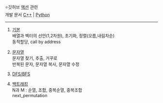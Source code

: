 ⭐깃허브 [액션](https://github.com/Jinsun-Lee/Github-template/actions) 관련  
개발 문서 [C++](https://en.cppreference.com/w/) | [Python](https://devdocs.programmers.co.kr/python~3.8/library/xml.dom#xml.dom.NodeList.length)

---

1. [기본](https://github.com/Jinsun-Lee/Algorithm-template/blob/master/study/2_template/1_%EA%B8%B0%EB%B3%B8.md)  
배열과 벡터의 선언(1,2차원), 초기화, 정렬(오름,내림차순)  
동적할당, call by address

2. [문자열](https://github.com/Jinsun-Lee/Algorithm-template/blob/master/study/2_template/2_%EB%AC%B8%EC%9E%90%EC%97%B4.md)  
문자열 찾기, 추출, 거꾸로  
반복된 문자, 문자열 복사, 문자열 수정

3. [DFS/BFS](https://github.com/Jinsun-Lee/Algorithm-template/blob/master/study/2_template/3_BFS_DFS.md)   

4. [백트래킹](https://github.com/Jinsun-Lee/Algorithm-template/blob/master/study/2_template/4_%EB%B0%B1%ED%8A%B8%EB%9E%98%ED%82%B9.md)   
N과 M : 순열, 조합, 중복순열, 중복조합  
next_permutation
